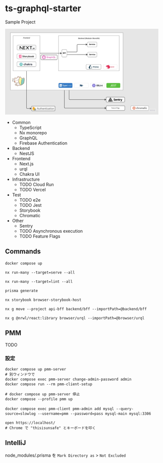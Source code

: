 # ts-graphql-starter

Sample Project

![overview](./docs/overview.jpg)


- Common
  - TypeScript 
  - Nx monorepo
  - GraphQL
  - Firebase Authentication
- Backend
  - NestJS
- Frontend
  - Next.js
  - urql
  - Chakra UI
- Infrastructure
  - TODO Cloud Run
  - TODO Vercel
- Test
  - TODO e2e
  - TODO Jest
  - Storybook
  - Chromatic
- Other
  - Sentry
  - TODO Asynchronous execution
  - TODO Feature Flags

## Commands

```shell
docker compose up
```

```shell
nx run-many --target=serve --all
```

```shell
nx run-many --target=lint --all
```

```shell
prisma generate
```

```shell
nx storybook browser-storybook-host
```

```shell
nx g move --project api-bff backend/bff --importPath=@backend/bff
```

```shell
nx g @nrwl/react:library browser/urql --importPath=@browser/urql
```

## PMM

TODO

### 設定

```shell
docker compose up pmm-server
# 別ウィンドウで
docker compose exec pmm-server change-admin-password admin
docker compose run --rm pmm-client-setup

# docker compose up pmm-server 停止
docker compose --profile pmm up

docker compose exec pmm-client pmm-admin add mysql --query-source=slowlog --username=pmm --password=pass mysql-main mysql:3306
```

```shell
open https://localhost/
# Chrome で "thisisunsafe" とキーボードを叩く
```

## IntelliJ

node_modules/.prisma を
`Mark Directory as` > `Not Excluded`

